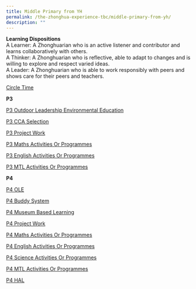 ```yaml
---
title: Middle Primary from YH
permalink: /the-zhonghua-experience-tbc/middle-primary-from-yh/
description: ""
---
```

**Learning Dispositions**
<br>A Learner: A Zhonghuarian who is an active listener and contributor and learns collaboratively with others. 
<br>A Thinker: A Zhonghuarian who is reflective, able to adapt to changes and is willing to explore and respect varied ideas. 
<br>A Leader: A Zhonghuarian who is able to work responsibly with peers and shows care for their peers and teachers.


[Circle Time](/list-of-zps-exp-for-middle-pri/circle-time/) 

**P3**

[P3 Outdoor Leadership Environmental Education](/list-of-zps-exp-for-middle-pri/p3-outdoor-leadership-environmental-education/)

[P3 CCA Selection](/list-of-zps-exp-for-middle-pri/p3-cca-selection/)

[P3 Project Work](/list-of-zps-exp-for-middle-pri/p3-project-work/)

[P3 Maths Activities Or Programmes](/list-of-zps-exp-for-middle-pri/p3-maths-activities-or-programmes/) 

[P3 English Activities Or Programmes](/list-of-zps-exp-for-middle-pri/p3-english-activities-or-programmes/) 

[P3 MTL Activities Or Programmes](/list-of-zps-exp-for-middle-pri/p3-mtl-activities-or-programmes/)


**P4**


[P4 OLE](/list-of-zps-exp-for-middle-pri/p4-ole/)

[P4 Buddy System](/list-of-zps-exp-for-middle-pri/p4-buddy-system/)

[P4 Museum Based Learning](/list-of-zps-exp-for-middle-pri/p4-museum-based-learning/)

[P4 Project Work](/list-of-zps-exp-for-middle-pri/p4-project-work/) 

[P4 Maths Activities Or Programmes](/list-of-zps-exp-for-middle-pri/p4-maths-activities-or-programmes/) 

[P4 English Activities Or Programmes](/list-of-zps-exp-for-middle-pri/p4-english-activities-or-programmes/) 

[P4 Science Activities Or Programmes](/list-of-zps-exp-for-middle-pri/p4-science-activites-or-programmes/) 

[P4 MTL Activities Or Programmes](/list-of-zps-exp-for-middle-pri/p4-mtl-activities-or-programmes/) 

[P4 HAL](/list-of-zps-exp-for-middle-pri/p4-hal/)